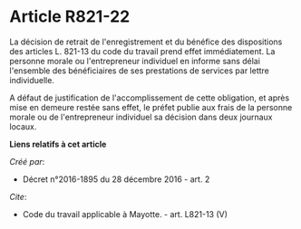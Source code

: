 # Article R821-22

La décision de retrait de l'enregistrement et du bénéfice des dispositions des articles L. 821-13 du code du travail prend
effet immédiatement. La personne morale ou l'entrepreneur individuel en informe sans délai l'ensemble des bénéficiaires de
ses prestations de services par lettre individuelle. 

A défaut de justification de l'accomplissement de cette obligation, et après mise en demeure restée sans effet, le préfet
publie aux frais de la personne morale ou de l'entrepreneur individuel sa décision dans deux journaux locaux.

**Liens relatifs à cet article**

_Créé par_:

  - Décret n°2016-1895 du 28 décembre 2016 - art. 2

_Cite_:

  - Code du travail applicable à Mayotte. - art. L821-13 (V)
